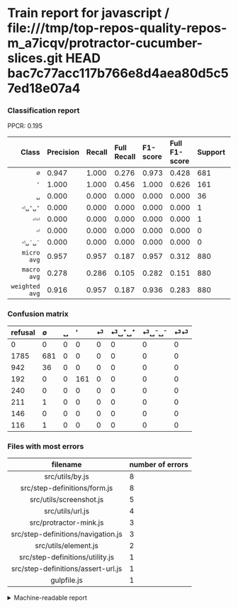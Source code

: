 # Train report for javascript / file:///tmp/top-repos-quality-repos-m_a7icqv/protractor-cucumber-slices.git HEAD bac7c77acc117b766e8d4aea80d5c57ed18e07a4

### Classification report

PPCR: 0.195

| Class | Precision | Recall | Full Recall | F1-score | Full F1-score | Support | Full Support | PPCR |
|------:|:----------|:-------|:------------|:---------|:---------|:--------|:-------------|:-----|
| `∅` | 0.947| 1.000| 0.276| 0.973| 0.428| 681| 2466| 0.276 |
| `'` | 1.000| 1.000| 0.456| 1.000| 0.626| 161| 353| 0.456 |
| `␣` | 0.000| 0.000| 0.000| 0.000| 0.000| 36| 978| 0.037 |
| `⏎␣⁺␣⁺` | 0.000| 0.000| 0.000| 0.000| 0.000| 1| 212| 0.005 |
| `⏎⏎` | 0.000| 0.000| 0.000| 0.000| 0.000| 1| 117| 0.009 |
| `⏎` | 0.000| 0.000| 0.000| 0.000| 0.000| 0| 240| 0.000 |
| `⏎␣⁻␣⁻` | 0.000| 0.000| 0.000| 0.000| 0.000| 0| 146| 0.000 |
| `micro avg` | 0.957| 0.957| 0.187| 0.957| 0.312| 880| 4512| 0.195 |
| `macro avg` | 0.278| 0.286| 0.105| 0.282| 0.151| 880| 4512| 0.195 |
| `weighted avg` | 0.916| 0.957| 0.187| 0.936| 0.283| 880| 4512| 0.195 |

### Confusion matrix

|refusal|  ∅| ␣| '| ⏎| ⏎␣⁺␣⁺| ⏎␣⁻␣⁻| ⏎⏎| 
|:---|:---|:---|:---|:---|:---|:---|:---|
|0 |0 |0 |0 |0 |0 |0 |0 |
|1785 |681 |0 |0 |0 |0 |0 |0 |
|942 |36 |0 |0 |0 |0 |0 |0 |
|192 |0 |0 |161 |0 |0 |0 |0 |
|240 |0 |0 |0 |0 |0 |0 |0 |
|211 |1 |0 |0 |0 |0 |0 |0 |
|146 |0 |0 |0 |0 |0 |0 |0 |
|116 |1 |0 |0 |0 |0 |0 |0 |

### Files with most errors

| filename | number of errors|
|:----:|:-----|
| src/utils/by.js | 8 |
| src/step-definitions/form.js | 8 |
| src/utils/screenshot.js | 5 |
| src/utils/url.js | 4 |
| src/protractor-mink.js | 3 |
| src/step-definitions/navigation.js | 3 |
| src/utils/element.js | 2 |
| src/step-definitions/utility.js | 1 |
| src/step-definitions/assert-url.js | 1 |
| gulpfile.js | 1 |

<details>
    <summary>Machine-readable report</summary>
```json
{
  "cl_report": {"\u0027": {"f1-score": 1.0, "precision": 1.0, "recall": 1.0, "support": 161}, "macro avg": {"f1-score": 0.28183673469387754, "precision": 0.27816411682892905, "recall": 0.2857142857142857, "support": 880}, "micro avg": {"f1-score": 0.9568181818181817, "precision": 0.9568181818181818, "recall": 0.9568181818181818, "support": 880}, "weighted avg": {"f1-score": 0.9358133116883116, "precision": 0.91591857377671, "recall": 0.9568181818181818, "support": 880}, "\u2205": {"f1-score": 0.9728571428571429, "precision": 0.9471488178025035, "recall": 1.0, "support": 681}, "\u23ce": {"f1-score": 0.0, "precision": 0.0, "recall": 0.0, "support": 0}, "\u23ce\u23ce": {"f1-score": 0.0, "precision": 0.0, "recall": 0.0, "support": 1}, "\u23ce\u2423\u207a\u2423\u207a": {"f1-score": 0.0, "precision": 0.0, "recall": 0.0, "support": 1}, "\u23ce\u2423\u207b\u2423\u207b": {"f1-score": 0.0, "precision": 0.0, "recall": 0.0, "support": 0}, "\u2423": {"f1-score": 0.0, "precision": 0.0, "recall": 0.0, "support": 36}},
  "cl_report_full": {"\u0027": {"f1-score": 0.6264591439688716, "precision": 1.0, "recall": 0.45609065155807366, "support": 353}, "macro avg": {"f1-score": 0.1505840939018101, "precision": 0.27816411682892905, "recall": 0.1046066241885187, "support": 4512}, "micro avg": {"f1-score": 0.31231454005934717, "precision": 0.9568181818181818, "recall": 0.18661347517730498, "support": 4512}, "weighted avg": {"f1-score": 0.2827292681132137, "precision": 0.5958929487369179, "recall": 0.18661347517730498, "support": 4512}, "\u2205": {"f1-score": 0.4276295133437991, "precision": 0.9471488178025035, "recall": 0.2761557177615572, "support": 2466}, "\u23ce": {"f1-score": 0.0, "precision": 0.0, "recall": 0.0, "support": 240}, "\u23ce\u23ce": {"f1-score": 0.0, "precision": 0.0, "recall": 0.0, "support": 117}, "\u23ce\u2423\u207a\u2423\u207a": {"f1-score": 0.0, "precision": 0.0, "recall": 0.0, "support": 212}, "\u23ce\u2423\u207b\u2423\u207b": {"f1-score": 0.0, "precision": 0.0, "recall": 0.0, "support": 146}, "\u2423": {"f1-score": 0.0, "precision": 0.0, "recall": 0.0, "support": 978}},
  "ppcr": 0.1950354609929078
}
```
</details>
